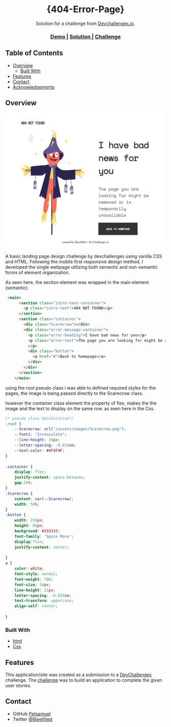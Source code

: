 <!-- Please update value in the {}  -->

<h1 align="center">{404-Error-Page}</h1>

<div align="center">
   Solution for a challenge from  <a href="http://devchallenges.io" target="_blank">Devchallenges.io</a>.
</div>

<div align="center">
  <h3>
    <a href="https://petsamuel.github.io/error-page/">
      Demo
    </a>
    <span> | </span>
    <a href="https://github.com/Petsamuel/error-page">
      Solution
    </a>
    <span> | </span>
    <a href="https://devchallenges.io/challenges/wBunSb7FPrIepJZAg0sY">
      Challenge
    </a>
  </h3>
</div>

<!-- TABLE OF CONTENTS -->

## Table of Contents

- [Overview](#overview)
  - [Built With](#built-with)
- [Features](#features)
- [Contact](#contact)
- [Acknowledgements](#acknowledgements)

<!-- OVERVIEW -->

## Overview

![screenshot](/127.0.0.1_3000_index.html.png)

A basic landing page design challenge by devchallenges using vanilla CSS and HTML.
Following the mobile first responsive design method, I developed the single webpage utilizing both semantic and non-semantic forms of element organization.

As seen here, the section element was wrapped in the main element (semantic).

``` html
 <main>
      <section class="intro-text-container">
        <p class="intro-text">404 NOT FOUND</p>
      </section>
      <section class="container">
        <div class="Scarecrow"></div>
        <div class="error-message-container">
          <p class="error-heading">I have bad news for you</p>
          <p class="error-text">The page you are looking for might be removed or is temporarily unavailable
          </p>
          <div class="button">
            <a href="#">Back to homepage</a>
          </div>
        </div>
      </section>
    </main>
```
using the root pseudo class i was able to defined required styles for the pages, the image is being passed directly to the Scarecrow class.

however the container class element the property of flex, makes the the image and the text to display on the same row.
as seen here in the Css.


``` css
/* pseudo class deceleration*/
:root {
    --Scarecrow: url("/assets/images/Scarecrow.png");
    --font1: "Inconsolata";
    --line-height: 36px;
    --letter-spacing: -0.035em;
    --text-color: #4F4F4F;
}

.container {
    display: flex;
    justify-content: space-between;
    gap:10%;
}
.Scarecrow {
    content: var(--Scarecrow);
    width: 50%;
}
.button {
    width: 216px;
    height: 68px;
    background: #333333;
    font-family: 'Space Mono';
    display:flex;
    justify-content: center;

}
a {
    color: white;
    font-style: normal;
    font-weight: 700;
    font-size: 14px;
    line-height: 21px;
    letter-spacing: -0.035em;
    text-transform: uppercase;
    align-self: center;
     
}
```




### Built With

<!-- This section should list any major frameworks that you built your project using. Here are a few examples.-->

- [html](https://reactjs.org/)
- [Css](https://vuejs.org/)


## Features

<!-- List the features of your application or follow the template. Don't share the figma file here :) -->

This application/site was created as a submission to a [DevChallenges](https://devchallenges.io/challenges) challenge. The [challenge](https://devchallenges.io/challenges/wBunSb7FPrIepJZAg0sY) was to build an application to complete the given user stories.



## Contact

<!-- Medium [Post-link](https://{your-web-site-link}) -->
- GitHub [Petsamuel](https://github.com/Petsamuel/)
- Twitter [@Bieefilled](https://twitter.com/Bieefilled)
